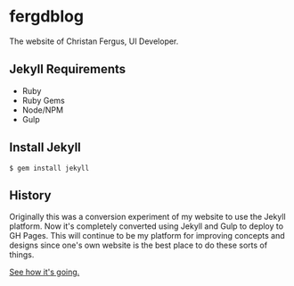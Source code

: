 # fergdblog
The website of Christan Fergus, UI Developer.

## Jekyll Requirements
- Ruby
- Ruby Gems
- Node/NPM
- Gulp

## Install Jekyll
`$ gem install jekyll`

## History
Originally this was a conversion experiment of my website to use the Jekyll platform. Now it's completely converted using Jekyll and Gulp to deploy to GH Pages. This will continue to be my platform for improving concepts and designs since one's own website is the best place to do these sorts of things. 

[See how it's going.](http://christanfergus.com)